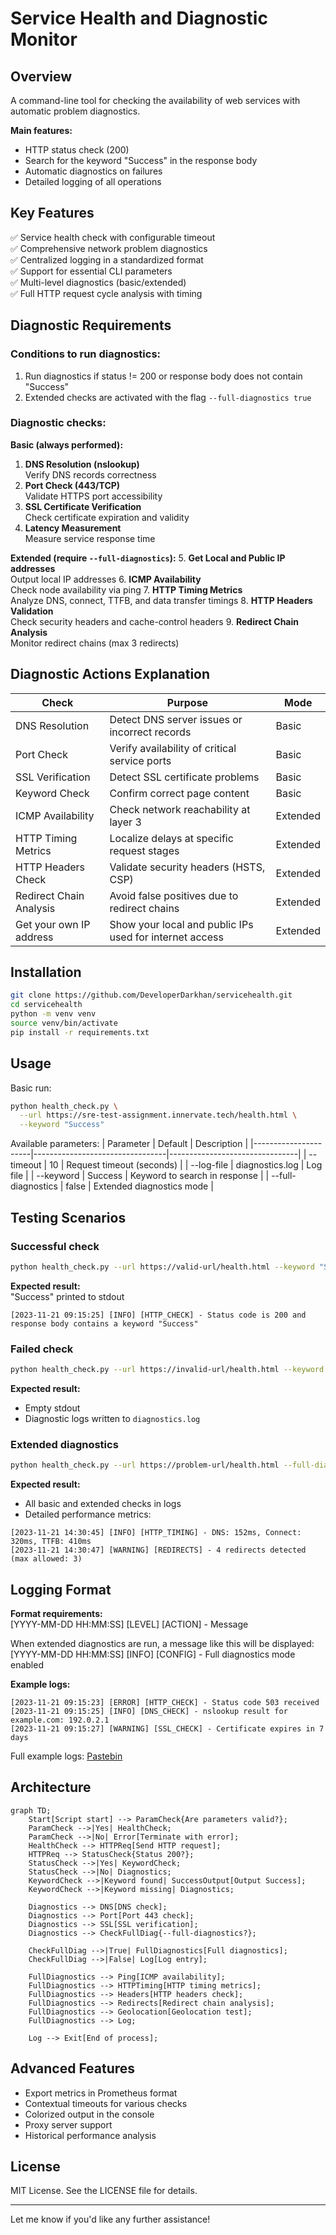 # Service Health and Diagnostic Monitor

## Overview
A command-line tool for checking the availability of web services with automatic problem diagnostics.

**Main features:**
- HTTP status check (200)
- Search for the keyword "Success" in the response body
- Automatic diagnostics on failures
- Detailed logging of all operations

## Key Features

✅ Service health check with configurable timeout  
✅ Comprehensive network problem diagnostics  
✅ Centralized logging in a standardized format  
✅ Support for essential CLI parameters  
✅ Multi-level diagnostics (basic/extended)  
✅ Full HTTP request cycle analysis with timing  

## Diagnostic Requirements
### Conditions to run diagnostics:
1. Run diagnostics if status != 200 or response body does not contain "Success"
2. Extended checks are activated with the flag `--full-diagnostics true`

### Diagnostic checks:
**Basic (always performed):**
1. **DNS Resolution (nslookup)**  
   Verify DNS records correctness
2. **Port Check (443/TCP)**  
   Validate HTTPS port accessibility
3. **SSL Certificate Verification**  
   Check certificate expiration and validity
4. **Latency Measurement**  
   Measure service response time

**Extended (require `--full-diagnostics`):**
5. **Get Local and Public IP addresses**  
   Output local IP addresses
6. **ICMP Availability**  
   Check node availability via ping
7. **HTTP Timing Metrics**  
   Analyze DNS, connect, TTFB, and data transfer timings
8. **HTTP Headers Validation**  
   Check security headers and cache-control headers
9. **Redirect Chain Analysis**  
   Monitor redirect chains (max 3 redirects)

## Diagnostic Actions Explanation
| Check                     | Purpose                                                        | Mode        |
|---------------------------|----------------------------------------------------------------|-------------|
| DNS Resolution            | Detect DNS server issues or incorrect records                | Basic       |
| Port Check                | Verify availability of critical service ports                   | Basic       |
| SSL Verification          | Detect SSL certificate problems                                | Basic       |
| Keyword Check             | Confirm correct page content                                   | Basic       |
| ICMP Availability         | Check network reachability at layer 3                         | Extended    |
| HTTP Timing Metrics       | Localize delays at specific request stages                     | Extended    |
| HTTP Headers Check        | Validate security headers (HSTS, CSP)                          | Extended    |
| Redirect Chain Analysis   | Avoid false positives due to redirect chains                  | Extended    |
| Get your own IP address   | Show your local and public IPs used for internet access        | Extended    |

## Installation
```bash
git clone https://github.com/DeveloperDarkhan/servicehealth.git
cd servicehealth
python -m venv venv
source venv/bin/activate
pip install -r requirements.txt
```

## Usage
Basic run:
```bash
python health_check.py \
  --url https://sre-test-assignment.innervate.tech/health.html \
  --keyword "Success"
```

Available parameters:
| Parameter            | Default                         | Description                    |
|----------------------|---------------------------------|--------------------------------|
| --timeout            | 10                              | Request timeout (seconds)      |
| --log-file           | diagnostics.log                 | Log file                       |
| --keyword            | Success                         | Keyword to search in response  |
| --full-diagnostics   | false                           | Extended diagnostics mode      |

## Testing Scenarios
### Successful check
```bash
python health_check.py --url https://valid-url/health.html --keyword "Success"
```
**Expected result:**  
"Success" printed to stdout  
```plaintext
[2023-11-21 09:15:25] [INFO] [HTTP_CHECK] - Status code is 200 and response body contains a keyword "Success"
```

### Failed check
```bash
python health_check.py --url https://invalid-url/health.html --keyword "Success"
```
**Expected result:**  
- Empty stdout  
- Diagnostic logs written to `diagnostics.log`

### Extended diagnostics
```bash
python health_check.py --url https://problem-url/health.html --full-diagnostics true
```
**Expected result:**  
- All basic and extended checks in logs  
- Detailed performance metrics:
```plaintext
[2023-11-21 14:30:45] [INFO] [HTTP_TIMING] - DNS: 152ms, Connect: 320ms, TTFB: 410ms
[2023-11-21 14:30:47] [WARNING] [REDIRECTS] - 4 redirects detected (max allowed: 3)
```

## Logging Format
**Format requirements:**  
[YYYY-MM-DD HH:MM:SS] [LEVEL] [ACTION] - Message

When extended diagnostics are run, a message like this will be displayed:  
[YYYY-MM-DD HH:MM:SS] [INFO] [CONFIG] - Full diagnostics mode enabled

**Example logs:**
```plaintext
[2023-11-21 09:15:23] [ERROR] [HTTP_CHECK] - Status code 503 received
[2023-11-21 09:15:25] [INFO] [DNS_CHECK] - nslookup result for example.com: 192.0.2.1
[2023-11-21 09:15:27] [WARNING] [SSL_CHECK] - Certificate expires in 7 days
```

Full example logs: [Pastebin](https://pastebin.com/example123)

## Architecture

```mermaid
graph TD;
    Start[Script start] --> ParamCheck{Are parameters valid?};
    ParamCheck -->|Yes| HealthCheck;
    ParamCheck -->|No| Error[Terminate with error];
    HealthCheck --> HTTPReq[Send HTTP request];
    HTTPReq --> StatusCheck{Status 200?};
    StatusCheck -->|Yes| KeywordCheck;
    StatusCheck -->|No| Diagnostics;
    KeywordCheck -->|Keyword found| SuccessOutput[Output Success];
    KeywordCheck -->|Keyword missing| Diagnostics;

    Diagnostics --> DNS[DNS check];
    Diagnostics --> Port[Port 443 check];
    Diagnostics --> SSL[SSL verification];
    Diagnostics --> CheckFullDiag{--full-diagnostics?};

    CheckFullDiag -->|True| FullDiagnostics[Full diagnostics];
    CheckFullDiag -->|False| Log[Log entry];

    FullDiagnostics --> Ping[ICMP availability];
    FullDiagnostics --> HTTPTiming[HTTP timing metrics];
    FullDiagnostics --> Headers[HTTP headers check];
    FullDiagnostics --> Redirects[Redirect chain analysis];
    FullDiagnostics --> Geolocation[Geolocation test];
    FullDiagnostics --> Log;

    Log --> Exit[End of process];
```

## Advanced Features
- Export metrics in Prometheus format
- Contextual timeouts for various checks
- Colorized output in the console
- Proxy server support
- Historical performance analysis

## License
MIT License. See the LICENSE file for details.

---

Let me know if you'd like any further assistance!